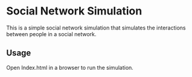 # Social Network Simulation
This is a simple social network simulation that simulates the interactions between people in a social network.
## Usage
Open Index.html in a browser to run the simulation. 
